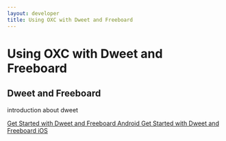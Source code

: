 ```yaml
---
layout: developer
title: Using OXC with Dweet and Freeboard
---
```


<div class="page-header">
    <h1>Using OXC with Dweet and Freeboard</h1>
</div>

<h2>Dweet and Freeboard</h2>

<p>introduction about dweet</p>

<a class="btn btn-success btn-lg dweet"  href="/dweet/dweet-freeboard-android.html">
Get Started with Dweet and Freeboard Android
</a>

<a class="btn btn-success btn-lg dweet"  href="/dweet/dweet-freeboard-ios.html">
Get Started with Dweet and Freeboard iOS
</a>

